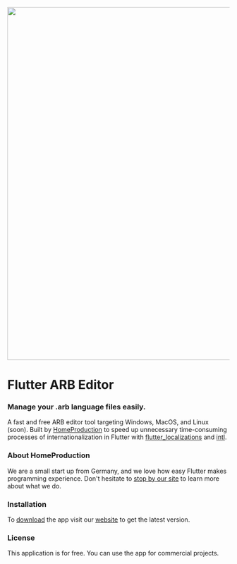 <p align="center"><img src="https://arb.hmprdctn.de/assets/images/ad_banner.png" width="800px"></p>

# Flutter ARB Editor
### Manage your .arb language files easily.

A fast and free ARB editor tool targeting Windows, MacOS, and Linux (soon). Built by [HomeProduction](https://hmprdctn.de) to speed up unnecessary time-consuming processes of internationalization in Flutter with [flutter_localizations](https://docs.flutter.dev/development/accessibility-and-localization/internationalization) and [intl](https://pub.dev/packages/intl).

### About HomeProduction
We are a small start up from Germany, and we love how easy Flutter makes programming experience. Don't hesitate to [stop by our site](https://hmprdctn.de) to learn more about what we do.

### Installation
To [download](https://arb.hmprdctn.de/start/) the app visit our [website](https://arb.hmprdctn.de/) to get the latest version.

### License

This application is for free. You can use the app for commercial projects.
